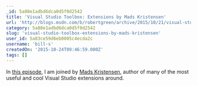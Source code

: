 ```yaml
---
_id: 5a88e1adbd6dca0d5f0d2542
title: 'Visual Studio Toolbox: Extensions by Mads Kristensen'
url: 'http://blogs.msdn.com/b/robertgreen/archive/2015/10/21/visual-studio-toolbox-extensions-by-mads-kristensen.aspx'
category: 5a88e1adbd6dca0d5f0d2542
slug: 'visual-studio-toolbox-extensions-by-mads-kristensen'
user_id: 5a83ce59d6eb0005c4ecda2c
username: 'bill-s'
createdOn: '2015-10-24T09:46:59.000Z'
tags: []
---
```


In <a href="https://channel9.msdn.com/Shows/Visual-Studio-Toolbox/Extensions-by-Mads-Kristensen">this episode</a>, I am joined by <a href="https://twitter.com/mkristensen">Mads Kristensen</a>, author of many of the most useful and cool Visual Studio extensions around.

